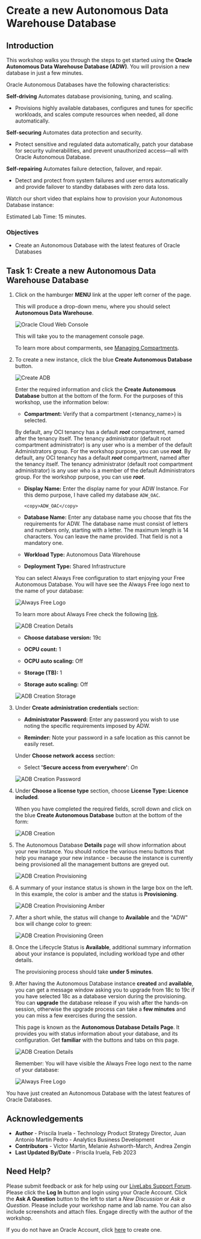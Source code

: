 # Create a new Autonomous Data Warehouse Database

## Introduction

This workshop walks you through the steps to get started using the **Oracle Autonomous Data Warehouse Database (ADW)**. You will provision a new database in just a few minutes.

Oracle Autonomous Databases have the following characteristics:

**Self-driving**
Automates database provisioning, tuning, and scaling.

- Provisions highly available databases, configures and tunes for specific workloads, and scales compute resources when needed, all done automatically.

**Self-securing**
Automates data protection and security.

- Protect sensitive and regulated data automatically, patch your database for security vulnerabilities, and prevent unauthorized access—all with Oracle Autonomous Database.

**Self-repairing**
Automates failure detection, failover, and repair.

- Detect and protect from system failures and user errors automatically and provide failover to standby databases with zero data loss.

Watch our short video that explains how to provision your Autonomous Database instance:

[](youtube:IfWJhnodAxk)

Estimated Lab Time: 15 minutes.

### Objectives 
- Create an Autonomous Database with the latest features of Oracle Databases

## Task 1: Create a new Autonomous Data Warehouse Database

1. Click on the hamburger **MENU** link at the upper left corner of the page.

    This will produce a drop-down menu, where you should select **Autonomous Data Warehouse**.

    ![Oracle Cloud Web Console](https://oracle-livelabs.github.io/common/images/console/database-adw.png " ")

    This will take you to the management console page.

    To learn more about comparments, see [Managing Compartments](https://docs.cloud.oracle.com/en-us/iaas/Content/Identity/Tasks/managingcompartments.htm).
    
2. To create a new instance, click the blue **Create Autonomous Database** button.

    ![Create ADB](./images/create-adb.png)

    Enter the required information and click the **Create Autonomous Database** button at the bottom of the form. For the purposes of this workshop, use the information below:

    - **Compartment:** Verify that a compartment (&lt;tenancy_name&gt;) is selected.

    By default, any OCI tenancy has a default ***root*** compartment, named after the tenancy itself. The tenancy administrator (default root compartment administrator) is any user who is a member of the default Administrators group. For the workshop purpose, you can use ***root***.
    By default, any OCI tenancy has a default ***root*** compartment, named after the tenancy itself. The tenancy administrator (default root compartment administrator) is any user who is a member of the default Administrators group. For the workshop purpose, you can use ***root***.

    - **Display Name:** Enter the display name for your ADW Instance. For this demo purpose, I have called my database `ADW_OAC`.
        ```
        <copy>ADW_OAC</copy>
        ```
    
    - **Database Name:** Enter any database name you choose that fits the requirements for ADW. The database name must consist of letters and numbers only, starting with a letter. The maximum length is 14 characters. You can leave the name provided. That field is not a mandatory one.
    - **Workload Type:** Autonomous Data Warehouse  
    
    - **Deployment Type:** Shared Infrastructure

    You can select Always Free configuration to start enjoying your Free Autonomous Database. You will have see the Always Free logo next to the name of your database:

    ![Always Free Logo](./images/always-free-logo.png)

    To learn more about Always Free check the following [link](https://www.oracle.com/uk/cloud/free/#always-free).

    ![ADB Creation Details](./images/adw-creation-details.png)

    - **Choose database version:** 19c
    
    - **OCPU count:** 1
        
    - **OCPU auto scaling:** Off

    - **Storage (TB):** 1
    
    - **Storage auto scaling:** Off

    ![ADB Creation Storage](./images/adw-db-version.png)

3. Under **Create administration credentials** section:

    - **Administrator Password:** Enter any password you wish to use noting the specific requirements imposed by ADW.
    
    - **Reminder:** Note your password in a safe location as this cannot be easily reset.

    Under **Choose network access** section:

    - Select **'Secure access from everywhere'**: *On*
    
    ![ADB Creation Password](./images/adw-db-password.png)

4. Under **Choose a license type** section, choose **License Type: Licence included**.

    When you have completed the required fields, scroll down and click on the blue **Create Autonomous Database** button at the bottom of the form:

    ![ADB Creation](./images/adw-db-license-type.png)

5. The Autonomous Database **Details** page will show information about your new instance. You should notice the various menu buttons that help you manage your new instance - because the instance is currently being provisioned all the management buttons are greyed out.

    ![ADB Creation Provisioning](./images/adw-provisioning.png)

6. A summary of your instance status is shown in the large box on the left. In this example, the color is amber and the status is **Provisioning**.

    ![ADB Creation Provisioning Amber](./images/provisioning.png)

7. After a short while, the status will change to **Available** and the "ADW" box will change color to green:

    ![ADB Creation Provisioning Green](./images/available.png)

8. Once the Lifecycle Status is **Available**, additional summary information about your instance is populated, including workload type and other details.

    The provisioning process should take **under 5 minutes**.

9. After having the Autonomous Database instance **created** and **available**, you can get a message window asking you to upgrade from 18c to 19c if you have selected 18c as a database version during the provisioning. You can **upgrade** the database release if you wish after the hands-on session, otherwise the upgrade process can take a **few minutes** and you can miss a few exercises during the session.

    This page is known as the **Autonomous Database Details Page**. It provides you with status information about your database, and its configuration. Get **familiar** with the buttons and tabs on this page.

    ![ADB Creation Details](./images/adw-ready.png)

    Remember: You will have visible the Always Free logo next to the name of your database:

    ![Always Free Logo](./images/always-free-logo.png)

You have just created an Autonomous Database with the latest features of Oracle Databases.

## **Acknowledgements**

- **Author** - Priscila Iruela - Technology Product Strategy Director, Juan Antonio Martin Pedro - Analytics Business Development
- **Contributors** - Victor Martin, Melanie Ashworth-March, Andrea Zengin
- **Last Updated By/Date** - Priscila Iruela, Feb 2023

## Need Help?
Please submit feedback or ask for help using our [LiveLabs Support Forum](https://community.oracle.com/tech/developers/categories/livelabsdiscussions). Please click the **Log In** button and login using your Oracle Account. Click the **Ask A Question** button to the left to start a *New Discussion* or *Ask a Question*.  Please include your workshop name and lab name.  You can also include screenshots and attach files.  Engage directly with the author of the workshop.

If you do not have an Oracle Account, click [here](https://profile.oracle.com/myprofile/account/create-account.jspx) to create one.
